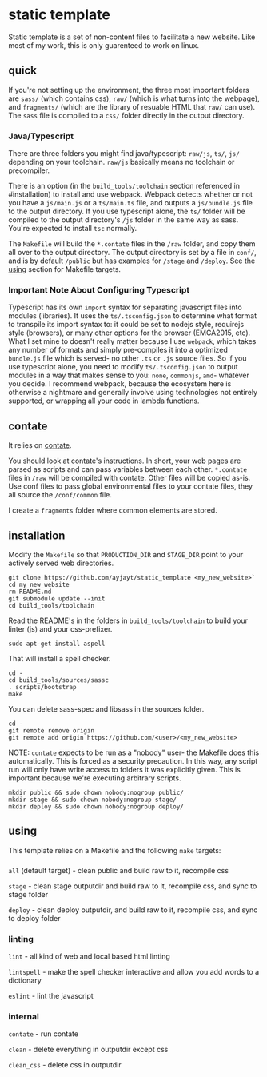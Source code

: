 # static template

Static template is a set of non-content files to facilitate a new website. Like most of my work, this is only guarenteed to work on linux.

## quick

If you're not setting up the environment, the three most important folders are `sass/` (which contains css), `raw/` (which is what turns into the webpage), and `fragments/` (which are the library of resuable HTML that `raw/` can use). The `sass` file is compiled to a `css/` folder directly in the output directory.

### Java/Typescript

There are three folders you might find java/typescript: `raw/js`, `ts/`, `js/` depending on your toolchain. `raw/js` basically means no toolchain or precompiler.

There is an option (in the `build_tools/toolchain` section referenced in #installation) to install and use webpack. Webpack detects whether or not you have a `js/main.js` or a `ts/main.ts` file, and outputs a `js/bundle.js` file to the output directory.
If you use typescript alone, the `ts/` folder will be compiled to the output directory's `/js` folder in the same way as sass. You're expected to install `tsc` normally.

The `Makefile` will build the `*.contate` files in the `/raw` folder, and copy them all over to the output directory. The output directory is set by a file in `conf/`, and is by default `/public` but has examples for `/stage` and `/deploy`. See the [using](#using) section for Makefile targets.

### Important Note About Configuring Typescript

Typescript has its own `import` syntax for separating javascript files into modules (libraries). It uses the `ts/.tsconfig.json` to determine what format to transpile its import syntax to: it could be set to nodejs style, requirejs style (browsers), or many other options for the browser (EMCA2015, etc). What I set mine to doesn't really matter because I use `webpack`, which takes any number of formats and simply pre-compiles it into a optimized `bundle.js` file which is served- no other `.ts` or `.js` source files. So if you use typescript alone, you need to modify `ts/.tsconfig.json` to output modules in a way that makes sense to you: `none`, `commonjs`, `amd`- whatever you decide. I recommend webpack, because the ecosystem here is otherwise a nightmare and generally involve using technologies not entirely supported, or wrapping all your code in lambda functions.

## contate

It relies on [contate](https://github.com/autopogo/contate).

You should look at contate's instructions. In short, your web pages are parsed as scripts and can pass variables between each other. `*.contate` files in `/raw` will be compiled with contate. Other files will be copied as-is.
Use conf files to pass global environmental files to your contate files, they all source the `/conf/common` file.

I create a `fragments` folder where common elements are stored.

## installation

Modify the `Makefile` so that `PRODUCTION_DIR` and `STAGE_DIR` point to your actively served web directories.
```
git clone https://github.com/ayjayt/static_template <my_new_website>`
cd my_new_website
rm README.md
git submodule update --init
cd build_tools/toolchain
```
Read the README's in the folders in `build_tools/toolchain` to build your linter (js) and your css-prefixer.

`sudo apt-get install aspell`

That will install a spell checker.
```
cd -
cd build_tools/sources/sassc
. scripts/bootstrap
make
```
You can delete sass-spec and libsass in the sources folder.
```
cd -
git remote remove origin
git remote add origin https://github.com/<user>/<my_new_website>
```

NOTE: `contate` expects to be run as a "nobody" user- the Makefile does this automatically. This is forced as a security precaution. In this way, any script run will only have write access to folders it was explicitly given. This is important because we're executing arbitrary scripts.


```
mkdir public && sudo chown nobody:nogroup public/
mkdir stage && sudo chown nobody:nogroup stage/
mkdir deploy && sudo chown nobody:nogroup deploy/
```

## using

This template relies on a Makefile and the following `make` targets:

###
`all` (default target) - clean public and build raw to it, recompile css

`stage` - clean stage outputdir and build raw to it, recompile css, and sync to stage folder

`deploy` - clean deploy outputdir, and build raw to it, recompile css, and sync to deploy folder 

### linting
`lint` - all kind of web and local based html linting

`lintspell` - make the spell checker interactive and allow you add words to a dictionary

`eslint` - lint the javascript

### internal
`contate` - run contate

`clean` - delete everything in outputdir except css

`clean_css` - delete css in outputdir
